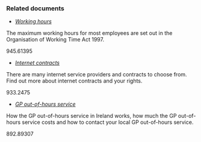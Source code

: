 ###  Related documents

  * [ _Working hours_ ](/en/employment/employment-rights-and-conditions/hours-of-work/working-hours/)

The maximum working hours for most employees are set out in the Organisation
of Working Time Act 1997.

945.61395

  * [ _Internet contracts_ ](/en/consumer/phone-internet-tv-and-postal-services/internet-contracts/)

There are many internet service providers and contracts to choose from. Find
out more about internet contracts and your rights.

933.2475

  * [ _GP out-of-hours service_ ](/en/health/health-services/gp-and-hospital-services/gp-out-of-hours-service/)

How the GP out-of-hours service in Ireland works, how much the GP out-of-hours
service costs and how to contact your local GP out-of-hours service.

892.89307
